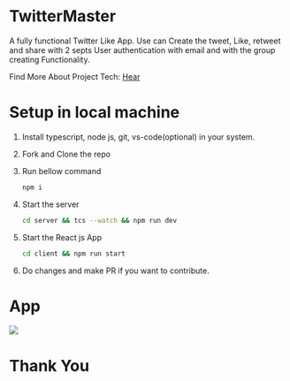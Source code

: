 # TwitterMaster

A fully functional Twitter Like App. Use can Create the tweet, Like, retweet and share with 2 septs User authentication with email and with the group creating Functionality.

Find More About Project Tech: [Hear](./About.md)

# Setup in local machine

1. Install typescript, node js, git, vs-code(optional) in your system.

2. Fork and Clone the repo

3. Run bellow command

   ```bash
   npm i
   ```

4. Start the server

   ```bash
   cd server && tcs --watch && npm run dev
   ```

5. Start the React js App

   ```bash
   cd client && npm run start
   ```

6. Do changes and make PR if you want to contribute.


# App

![](https://res.cloudinary.com/dcgtilnwq/image/upload/v1643480719/myapp/Kazam_screencast_00000_xiqa8i.gif)

# Thank You



